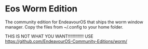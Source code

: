 # Eos Worm Edition
The community edition for EndeavourOS that ships the worm window manager.
Copy the files from ~/.config to your home folder.

THIS IS NOT WHAT YOU WANT!!!!!!!!!!!!!
USE https://github.com/EndeavourOS-Community-Editions/worm/
